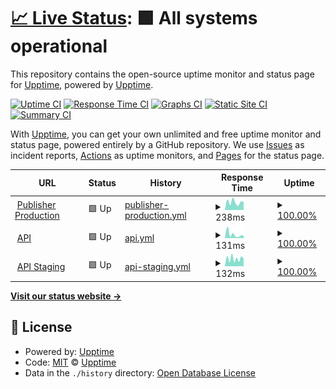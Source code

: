 # [📈 Live Status](https://upptime.github.io/upptime): <!--live status--> **🟩 All systems operational**

This repository contains the open-source uptime monitor and status page for [Upptime](https://upptime.js.org), powered by [Upptime](https://github.com/upptime/upptime).

[![Uptime CI](https://github.com/borderlessvr/upptime/workflows/Uptime%20CI/badge.svg)](https://github.com/borderlessvr/upptime/actions?query=workflow%3A%22Uptime+CI%22)
[![Response Time CI](https://github.com/borderlessvr/upptime/workflows/Response%20Time%20CI/badge.svg)](https://github.com/borderlessvr/upptime/actions?query=workflow%3A%22Response+Time+CI%22)
[![Graphs CI](https://github.com/borderlessvr/upptime/workflows/Graphs%20CI/badge.svg)](https://github.com/borderlessvr/upptime/actions?query=workflow%3A%22Graphs+CI%22)
[![Static Site CI](https://github.com/borderlessvr/upptime/workflows/Static%20Site%20CI/badge.svg)](https://github.com/borderlessvr/upptime/actions?query=workflow%3A%22Static+Site+CI%22)
[![Summary CI](https://github.com/borderlessvr/upptime/workflows/Summary%20CI/badge.svg)](https://github.com/borderlessvr/upptime/actions?query=workflow%3A%22Summary+CI%22)

With [Upptime](https://upptime.js.org), you can get your own unlimited and free uptime monitor and status page, powered entirely by a GitHub repository. We use [Issues](https://github.com/upptime/upptime/issues) as incident reports, [Actions](https://github.com/borderlessvr/upptime/actions) as uptime monitors, and [Pages](https://upptime.github.io/upptime) for the status page.

<!--start: status pages-->
<!-- This summary is generated by Upptime (https://github.com/upptime/upptime) -->
<!-- Do not edit this manually, your changes will be overwritten -->
<!-- prettier-ignore -->
| URL | Status | History | Response Time | Uptime |
| --- | ------ | ------- | ------------- | ------ |
| <img alt="" src="https://icons.duckduckgo.com/ip3/app.borderlessvr.com.ico" height="13"> [Publisher Production](https://app.borderlessvr.com) | 🟩 Up | [publisher-production.yml](https://github.com/borderlessvr/upptime/commits/HEAD/history/publisher-production.yml) | <details><summary><img alt="Response time graph" src="./graphs/publisher-production/response-time-week.png" height="20"> 238ms</summary><br><a href="https://borderlessvr.github.io/upptime/history/publisher-production"><img alt="Response time 352" src="https://img.shields.io/endpoint?url=https%3A%2F%2Fraw.githubusercontent.com%2Fborderlessvr%2Fupptime%2FHEAD%2Fapi%2Fpublisher-production%2Fresponse-time.json"></a><br><a href="https://borderlessvr.github.io/upptime/history/publisher-production"><img alt="24-hour response time 101" src="https://img.shields.io/endpoint?url=https%3A%2F%2Fraw.githubusercontent.com%2Fborderlessvr%2Fupptime%2FHEAD%2Fapi%2Fpublisher-production%2Fresponse-time-day.json"></a><br><a href="https://borderlessvr.github.io/upptime/history/publisher-production"><img alt="7-day response time 238" src="https://img.shields.io/endpoint?url=https%3A%2F%2Fraw.githubusercontent.com%2Fborderlessvr%2Fupptime%2FHEAD%2Fapi%2Fpublisher-production%2Fresponse-time-week.json"></a><br><a href="https://borderlessvr.github.io/upptime/history/publisher-production"><img alt="30-day response time 312" src="https://img.shields.io/endpoint?url=https%3A%2F%2Fraw.githubusercontent.com%2Fborderlessvr%2Fupptime%2FHEAD%2Fapi%2Fpublisher-production%2Fresponse-time-month.json"></a><br><a href="https://borderlessvr.github.io/upptime/history/publisher-production"><img alt="1-year response time 352" src="https://img.shields.io/endpoint?url=https%3A%2F%2Fraw.githubusercontent.com%2Fborderlessvr%2Fupptime%2FHEAD%2Fapi%2Fpublisher-production%2Fresponse-time-year.json"></a></details> | <details><summary><a href="https://borderlessvr.github.io/upptime/history/publisher-production">100.00%</a></summary><a href="https://borderlessvr.github.io/upptime/history/publisher-production"><img alt="All-time uptime 99.99%" src="https://img.shields.io/endpoint?url=https%3A%2F%2Fraw.githubusercontent.com%2Fborderlessvr%2Fupptime%2FHEAD%2Fapi%2Fpublisher-production%2Fuptime.json"></a><br><a href="https://borderlessvr.github.io/upptime/history/publisher-production"><img alt="24-hour uptime 100.00%" src="https://img.shields.io/endpoint?url=https%3A%2F%2Fraw.githubusercontent.com%2Fborderlessvr%2Fupptime%2FHEAD%2Fapi%2Fpublisher-production%2Fuptime-day.json"></a><br><a href="https://borderlessvr.github.io/upptime/history/publisher-production"><img alt="7-day uptime 100.00%" src="https://img.shields.io/endpoint?url=https%3A%2F%2Fraw.githubusercontent.com%2Fborderlessvr%2Fupptime%2FHEAD%2Fapi%2Fpublisher-production%2Fuptime-week.json"></a><br><a href="https://borderlessvr.github.io/upptime/history/publisher-production"><img alt="30-day uptime 99.95%" src="https://img.shields.io/endpoint?url=https%3A%2F%2Fraw.githubusercontent.com%2Fborderlessvr%2Fupptime%2FHEAD%2Fapi%2Fpublisher-production%2Fuptime-month.json"></a><br><a href="https://borderlessvr.github.io/upptime/history/publisher-production"><img alt="1-year uptime 99.99%" src="https://img.shields.io/endpoint?url=https%3A%2F%2Fraw.githubusercontent.com%2Fborderlessvr%2Fupptime%2FHEAD%2Fapi%2Fpublisher-production%2Fuptime-year.json"></a></details>
| <img alt="" src="https://icons.duckduckgo.com/ip3/api.bvrdev.com.ico" height="13"> [API](https://api.bvrdev.com/) | 🟩 Up | [api.yml](https://github.com/borderlessvr/upptime/commits/HEAD/history/api.yml) | <details><summary><img alt="Response time graph" src="./graphs/api/response-time-week.png" height="20"> 131ms</summary><br><a href="https://borderlessvr.github.io/upptime/history/api"><img alt="Response time 159" src="https://img.shields.io/endpoint?url=https%3A%2F%2Fraw.githubusercontent.com%2Fborderlessvr%2Fupptime%2FHEAD%2Fapi%2Fapi%2Fresponse-time.json"></a><br><a href="https://borderlessvr.github.io/upptime/history/api"><img alt="24-hour response time 90" src="https://img.shields.io/endpoint?url=https%3A%2F%2Fraw.githubusercontent.com%2Fborderlessvr%2Fupptime%2FHEAD%2Fapi%2Fapi%2Fresponse-time-day.json"></a><br><a href="https://borderlessvr.github.io/upptime/history/api"><img alt="7-day response time 131" src="https://img.shields.io/endpoint?url=https%3A%2F%2Fraw.githubusercontent.com%2Fborderlessvr%2Fupptime%2FHEAD%2Fapi%2Fapi%2Fresponse-time-week.json"></a><br><a href="https://borderlessvr.github.io/upptime/history/api"><img alt="30-day response time 174" src="https://img.shields.io/endpoint?url=https%3A%2F%2Fraw.githubusercontent.com%2Fborderlessvr%2Fupptime%2FHEAD%2Fapi%2Fapi%2Fresponse-time-month.json"></a><br><a href="https://borderlessvr.github.io/upptime/history/api"><img alt="1-year response time 159" src="https://img.shields.io/endpoint?url=https%3A%2F%2Fraw.githubusercontent.com%2Fborderlessvr%2Fupptime%2FHEAD%2Fapi%2Fapi%2Fresponse-time-year.json"></a></details> | <details><summary><a href="https://borderlessvr.github.io/upptime/history/api">100.00%</a></summary><a href="https://borderlessvr.github.io/upptime/history/api"><img alt="All-time uptime 99.99%" src="https://img.shields.io/endpoint?url=https%3A%2F%2Fraw.githubusercontent.com%2Fborderlessvr%2Fupptime%2FHEAD%2Fapi%2Fapi%2Fuptime.json"></a><br><a href="https://borderlessvr.github.io/upptime/history/api"><img alt="24-hour uptime 100.00%" src="https://img.shields.io/endpoint?url=https%3A%2F%2Fraw.githubusercontent.com%2Fborderlessvr%2Fupptime%2FHEAD%2Fapi%2Fapi%2Fuptime-day.json"></a><br><a href="https://borderlessvr.github.io/upptime/history/api"><img alt="7-day uptime 100.00%" src="https://img.shields.io/endpoint?url=https%3A%2F%2Fraw.githubusercontent.com%2Fborderlessvr%2Fupptime%2FHEAD%2Fapi%2Fapi%2Fuptime-week.json"></a><br><a href="https://borderlessvr.github.io/upptime/history/api"><img alt="30-day uptime 100.00%" src="https://img.shields.io/endpoint?url=https%3A%2F%2Fraw.githubusercontent.com%2Fborderlessvr%2Fupptime%2FHEAD%2Fapi%2Fapi%2Fuptime-month.json"></a><br><a href="https://borderlessvr.github.io/upptime/history/api"><img alt="1-year uptime 99.99%" src="https://img.shields.io/endpoint?url=https%3A%2F%2Fraw.githubusercontent.com%2Fborderlessvr%2Fupptime%2FHEAD%2Fapi%2Fapi%2Fuptime-year.json"></a></details>
| <img alt="" src="https://icons.duckduckgo.com/ip3/api-staging.bvrdev.com.ico" height="13"> [API Staging](https://api-staging.bvrdev.com/) | 🟩 Up | [api-staging.yml](https://github.com/borderlessvr/upptime/commits/HEAD/history/api-staging.yml) | <details><summary><img alt="Response time graph" src="./graphs/api-staging/response-time-week.png" height="20"> 132ms</summary><br><a href="https://borderlessvr.github.io/upptime/history/api-staging"><img alt="Response time 151" src="https://img.shields.io/endpoint?url=https%3A%2F%2Fraw.githubusercontent.com%2Fborderlessvr%2Fupptime%2FHEAD%2Fapi%2Fapi-staging%2Fresponse-time.json"></a><br><a href="https://borderlessvr.github.io/upptime/history/api-staging"><img alt="24-hour response time 73" src="https://img.shields.io/endpoint?url=https%3A%2F%2Fraw.githubusercontent.com%2Fborderlessvr%2Fupptime%2FHEAD%2Fapi%2Fapi-staging%2Fresponse-time-day.json"></a><br><a href="https://borderlessvr.github.io/upptime/history/api-staging"><img alt="7-day response time 132" src="https://img.shields.io/endpoint?url=https%3A%2F%2Fraw.githubusercontent.com%2Fborderlessvr%2Fupptime%2FHEAD%2Fapi%2Fapi-staging%2Fresponse-time-week.json"></a><br><a href="https://borderlessvr.github.io/upptime/history/api-staging"><img alt="30-day response time 161" src="https://img.shields.io/endpoint?url=https%3A%2F%2Fraw.githubusercontent.com%2Fborderlessvr%2Fupptime%2FHEAD%2Fapi%2Fapi-staging%2Fresponse-time-month.json"></a><br><a href="https://borderlessvr.github.io/upptime/history/api-staging"><img alt="1-year response time 151" src="https://img.shields.io/endpoint?url=https%3A%2F%2Fraw.githubusercontent.com%2Fborderlessvr%2Fupptime%2FHEAD%2Fapi%2Fapi-staging%2Fresponse-time-year.json"></a></details> | <details><summary><a href="https://borderlessvr.github.io/upptime/history/api-staging">100.00%</a></summary><a href="https://borderlessvr.github.io/upptime/history/api-staging"><img alt="All-time uptime 99.98%" src="https://img.shields.io/endpoint?url=https%3A%2F%2Fraw.githubusercontent.com%2Fborderlessvr%2Fupptime%2FHEAD%2Fapi%2Fapi-staging%2Fuptime.json"></a><br><a href="https://borderlessvr.github.io/upptime/history/api-staging"><img alt="24-hour uptime 100.00%" src="https://img.shields.io/endpoint?url=https%3A%2F%2Fraw.githubusercontent.com%2Fborderlessvr%2Fupptime%2FHEAD%2Fapi%2Fapi-staging%2Fuptime-day.json"></a><br><a href="https://borderlessvr.github.io/upptime/history/api-staging"><img alt="7-day uptime 100.00%" src="https://img.shields.io/endpoint?url=https%3A%2F%2Fraw.githubusercontent.com%2Fborderlessvr%2Fupptime%2FHEAD%2Fapi%2Fapi-staging%2Fuptime-week.json"></a><br><a href="https://borderlessvr.github.io/upptime/history/api-staging"><img alt="30-day uptime 100.00%" src="https://img.shields.io/endpoint?url=https%3A%2F%2Fraw.githubusercontent.com%2Fborderlessvr%2Fupptime%2FHEAD%2Fapi%2Fapi-staging%2Fuptime-month.json"></a><br><a href="https://borderlessvr.github.io/upptime/history/api-staging"><img alt="1-year uptime 99.98%" src="https://img.shields.io/endpoint?url=https%3A%2F%2Fraw.githubusercontent.com%2Fborderlessvr%2Fupptime%2FHEAD%2Fapi%2Fapi-staging%2Fuptime-year.json"></a></details>

<!--end: status pages-->

[**Visit our status website →**](https://upptime.github.io/upptime)

## 📄 License

- Powered by: [Upptime](https://github.com/upptime/upptime)
- Code: [MIT](./LICENSE) © [Upptime](https://upptime.js.org)
- Data in the `./history` directory: [Open Database License](https://opendatacommons.org/licenses/odbl/1-0/)
